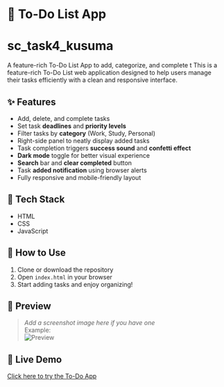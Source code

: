 # 📝 To-Do List App
# sc_task4_kusuma
A feature-rich To-Do List App to add, categorize, and complete t
This is a feature-rich To-Do List web application designed to help users manage their tasks efficiently with a clean and responsive interface.

## ✨ Features

- Add, delete, and complete tasks  
- Set task **deadlines** and **priority levels**  
- Filter tasks by **category** (Work, Study, Personal)  
- Right-side panel to neatly display added tasks  
- Task completion triggers **success sound** and **confetti effect**  
- **Dark mode** toggle for better visual experience  
- **Search** bar and **clear completed** button  
- Task **added notification** using browser alerts  
- Fully responsive and mobile-friendly layout  

## 🔧 Tech Stack

- HTML  
- CSS  
- JavaScript  

## 📂 How to Use

1. Clone or download the repository  
2. Open `index.html` in your browser  
3. Start adding tasks and enjoy organizing!

## 📸 Preview

> _Add a screenshot image here if you have one_  
> Example:  
> ![Preview](<img width="1600" height="720" alt="image" src="https://github.com/user-attachments/assets/9a8c9ece-fd07-4e51-8b27-de915ce3941c" />
)

## 🔗 Live Demo

[Click here to try the To-Do App](https://kus-44.github.io/sc_task4_kusuma/)  
